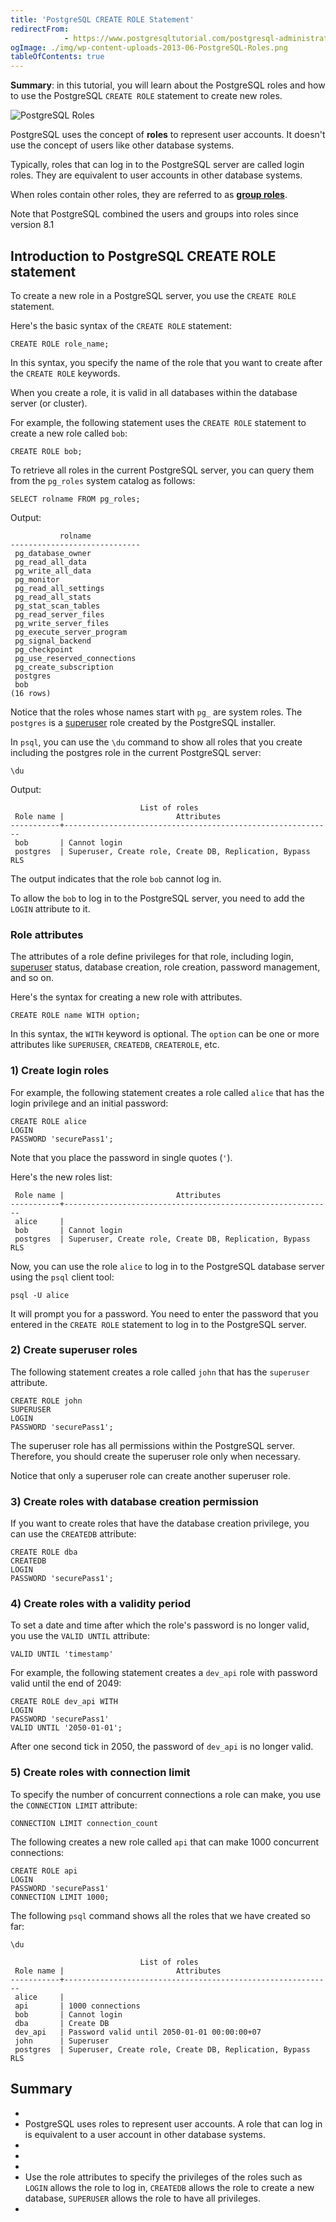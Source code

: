 ```yaml
---
title: 'PostgreSQL CREATE ROLE Statement'
redirectFrom: 
            - https://www.postgresqltutorial.com/postgresql-administration/postgresql-roles/
ogImage: ./img/wp-content-uploads-2013-06-PostgreSQL-Roles.png
tableOfContents: true
---
```



**Summary**: in this tutorial, you will learn about the PostgreSQL roles and how to use the PostgreSQL `CREATE ROLE` statement to create new roles.





![PostgreSQL Roles](./img/wp-content-uploads-2013-06-PostgreSQL-Roles.png)





PostgreSQL uses the concept of **roles** to represent user accounts. It doesn't use the concept of users like other database systems.





Typically, roles that can log in to the PostgreSQL server are called login roles. They are equivalent to user accounts in other database systems.





When roles contain other roles, they are referred to as **[group roles](https://www.postgresqltutorial.com/postgresql-administration/postgresql-role-membership/)**.





Note that PostgreSQL combined the users and groups into roles since version 8.1





## Introduction to PostgreSQL CREATE ROLE statement





To create a new role in a PostgreSQL server, you use the `CREATE ROLE` statement.





Here's the basic syntax of the `CREATE ROLE` statement:





```
CREATE ROLE role_name;
```





In this syntax, you specify the name of the role that you want to create after the `CREATE ROLE` keywords.





When you create a role, it is valid in all databases within the database server (or cluster).





For example, the following statement uses the `CREATE ROLE` statement to create a new role called `bob`:





```
CREATE ROLE bob;
```





To retrieve all roles in the current PostgreSQL server, you can query them from the `pg_roles` system catalog as follows:





```
SELECT rolname FROM pg_roles;
```





Output:





```
           rolname
-----------------------------
 pg_database_owner
 pg_read_all_data
 pg_write_all_data
 pg_monitor
 pg_read_all_settings
 pg_read_all_stats
 pg_stat_scan_tables
 pg_read_server_files
 pg_write_server_files
 pg_execute_server_program
 pg_signal_backend
 pg_checkpoint
 pg_use_reserved_connections
 pg_create_subscription
 postgres
 bob
(16 rows)
```





Notice that the roles whose names start with `pg_` are system roles. The `postgres` is a [superuser](https://www.postgresqltutorial.com/postgresql-administration/create-superuser-postgresql/) role created by the PostgreSQL installer.





In `psql`, you can use the `\du` command to show all roles that you create including the postgres role in the current PostgreSQL server:





```
\du
```





Output:





```
                             List of roles
 Role name |                         Attributes
-----------+------------------------------------------------------------
 bob       | Cannot login
 postgres  | Superuser, Create role, Create DB, Replication, Bypass RLS
```





The output indicates that the role `bob` cannot log in.





To allow the `bob` to log in to the PostgreSQL server, you need to add the `LOGIN` attribute to it.





### Role attributes





The attributes of a role define privileges for that role, including login, [superuser](https://www.postgresqltutorial.com/postgresql-administration/create-superuser-postgresql/) status, database creation, role creation, password management, and so on.





Here's the syntax for creating a new role with attributes.





```
CREATE ROLE name WITH option;
```





In this syntax, the `WITH` keyword is optional. The `option` can be one or more attributes like `SUPERUSER`, `CREATEDB`, `CREATEROLE`, etc.





### 1) Create login roles





For example, the following statement creates a role called `alice` that has the login privilege and an initial password:





```
CREATE ROLE alice
LOGIN
PASSWORD 'securePass1';
```





Note that you place the password in single quotes (`'`).





Here's the new roles list:





```
 Role name |                         Attributes
-----------+------------------------------------------------------------
 alice     |
 bob       | Cannot login
 postgres  | Superuser, Create role, Create DB, Replication, Bypass RLS
```





Now, you can use the role `alice` to log in to the PostgreSQL database server using the `psql` client tool:





```
psql -U alice
```





It will prompt you for a password. You need to enter the password that you entered in the `CREATE ROLE` statement to log in to the PostgreSQL server.





### 2) Create superuser roles





The following statement creates a role called `john` that has the `superuser` attribute.





```
CREATE ROLE john
SUPERUSER
LOGIN
PASSWORD 'securePass1';
```





The superuser role has all permissions within the PostgreSQL server. Therefore, you should create the superuser role only when necessary.





Notice that only a superuser role can create another superuser role.





### 3) Create roles with database creation permission





If you want to create roles that have the database creation privilege, you can use the `CREATEDB` attribute:





```
CREATE ROLE dba
CREATEDB
LOGIN
PASSWORD 'securePass1';
```





### 4) Create roles with a validity period





To set a date and time after which the role's password is no longer valid, you use the `VALID UNTIL` attribute:





```
VALID UNTIL 'timestamp'
```





For example, the following statement creates a `dev_api` role with password valid until the end of 2049:





```
CREATE ROLE dev_api WITH
LOGIN
PASSWORD 'securePass1'
VALID UNTIL '2050-01-01';
```





After one second tick in 2050, the password of `dev_api` is no longer valid.





### 5) Create roles with connection limit





To specify the number of concurrent connections a role can make, you use the `CONNECTION LIMIT` attribute:





```
CONNECTION LIMIT connection_count
```





The following creates a new role called `api` that can make 1000 concurrent connections:





```
CREATE ROLE api
LOGIN
PASSWORD 'securePass1'
CONNECTION LIMIT 1000;
```





The following `psql` command shows all the roles that we have created so far:





```
\du
```





```
                             List of roles
 Role name |                         Attributes
-----------+------------------------------------------------------------
 alice     |
 api       | 1000 connections
 bob       | Cannot login
 dba       | Create DB
 dev_api   | Password valid until 2050-01-01 00:00:00+07
 john      | Superuser
 postgres  | Superuser, Create role, Create DB, Replication, Bypass RLS
```





## Summary





- 
- PostgreSQL uses roles to represent user accounts. A role that can log in is equivalent to a user account in other database systems.
- 
-
- 
- Use the role attributes to specify the privileges of the roles such as `LOGIN` allows the role to log in, `CREATEDB` allows the role to create a new database, `SUPERUSER` allows the role to have all privileges.
- 


